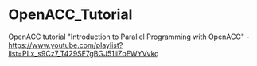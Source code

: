 # OpenACC_Tutorial
OpenACC tutorial "Introduction to Parallel Programming with OpenACC" - https://www.youtube.com/playlist?list=PLx_s9Cz7_T429SF7gBGJ51iiZoEWYVvkq

